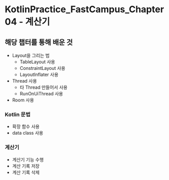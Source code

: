 # KotlinPractice_FastCampus_Chapter04 - 계산기
## 해당 챕터를 통해 배운 것
  * Layout을 그리는 법
    * TableLayout 사용
    * ConstraintLayout 사용
    * LayoutInflater 사용
  * Thread 사용
    * 타 Thread 만들어서 사용
    * RunOnUiThread 사용
  * Room 사용
### Kotlin 문법
  * 확장 함수 사용
  * data class 사용
### 계산기
  * 계산기 기능 수행
  * 계산 기록 저장
  * 계산 기록 삭제
